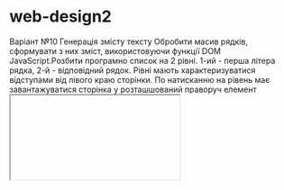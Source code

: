# web-design2
Варіант №10 Генерація змісту тексту
Обробити масив рядків, сформувати з них зміст, використовуючи функції DOM JavaScript.Розбити програмно список на 2 рівні.
1-ий - перша літера рядка, 2-й - відповідний рядок. Рівні мають характеризуватися відступами від лівого краю сторінки. 
По натисканню на рівень має завантажуватися сторінка у розташшований праворуч елемент <IFRAME>

